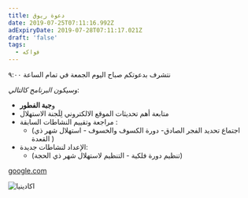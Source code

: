 ```yaml
---
title: دعوة ريوق
date: 2019-07-25T07:11:16.992Z
adExpiryDate: 2019-07-28T07:11:17.021Z
draft: 'false'
tags:
  - فواكه
---
```

نتشرف بدعوتكم صباح اليوم الجمعة في تمام الساعة ٩:٠٠

_وسيكون البرنامج كالتالي_:

* و**جبة الفطور**
* متابعة أهم تحديثات الموقع الالكتروني لِلَجنة الاستهلال
* مراجعة وتقييم النشاطات السابقة : 
  * (اجتماع تحديد الفجر الصادق- دورة الكسوف والخسوف - استهلال شهر ذي القعدة )
* الإعداد لنشاطات جديدة:
  * (تنظيم دورة فلكية - التنظيم لاستهلال شهر ذي الحجة)

[google.com](google.com)

![اكادينيا](/images/uploads/whatsapp-image-2017-07-12-at-18.56.21.jpeg "مجموعة من عناقيد المرات الميوية")

